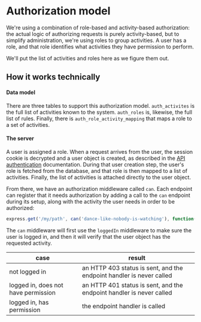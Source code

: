 # Authorization model

We're using a combination of role-based and activity-based authorization:
the actual logic of authorizing requests is purely activity-based, but to
simplify administration, we're using roles to group activities.  A user
has a role, and that role identifies what activities they have permission
to perform.

We'll put the list of activities and roles here as we figure them out.

## How it works technically

#### Data model

There are three tables to support this authorization model.  `auth_activites`
is the full list of activities known to the system.  `auth_roles` is,
likewise, the full list of rules.  Finally, there is
`auth_role_activity_mapping` that maps a role to a set of activities.

#### The server

A user is assigned a role.  When a request arrives from the user, the
session cookie is decrypted and a user object is created, as described
in the [API authentication](api-authentication.md) documentation.  During
that user creation step, the user's role is fetched from the database,
and that role is then mapped to a list of activities.  Finally, the
list of activities is attached directly to the user object.

From there, we have an authorization middleware called `can`.  Each
endpoint can register that it needs authorization by adding a call to
the `can` endpoint during its setup, along with the activity the user
needs in order to be authorized:

```javascript
express.get('/my/path', can('dance-like-nobody-is-watching'), function(req, res, next) { ...
```

The `can` middleware will first use the `loggedIn` middleware to make
sure the user is logged in, and then it will verify that the user object
has the requested activity.

|case|result|
|---|---|
|not logged in|an HTTP 403 status is sent, and the endpoint handler is never called|
|logged in, does not have permission|an HTTP 401 status is sent, and the endpoint handler is never called
|logged in, has permission|the endpoint handler is called
